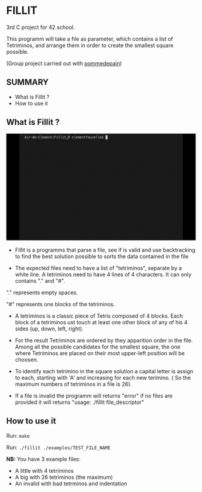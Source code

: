 # FILLIT

 3rd C project for 42 school.

This programm will take a file as parameter, which contains a list of Tetriminos, and arrange them in order to create the smallest square possible.

(Group project carried out with [pommedepain](https://github.com/pommedepain))

## SUMMARY

- What is Fillit ?
- How to use it

## What is Fillit ?

![Fillit Demo](./img/fillit.gif)

- Fillit is a programms that parse a file, see if is valid and use backtracking to find the best solution possible to sorts the data contained in the file

- The expected files need to have a list of "tetriminos", separate by a white line. A tetriminos need to have 4 lines of 4 characters. It can only contains "." and "#".

"." represents empty spaces.

"#" represents one blocks of the tetriminos.

- A tetriminos is a classic piece of Tetris composed of 4 blocks. Each block of a tetriminos ust touch at least one other block of any of his 4 sides (up, down, left, right).

- For the result Tetriminos are ordered by they apparition order in the file. Among all the possible candidates for the smallest square, the one where Tetriminos are placed on their most upper-left position will be choosen.

- To identify each tetrimino in the square solution a capital letter is assign to each, starting with 'A' and increasing for each new terimino. ( So the maximum numbers of tetriminos in a file is 26).

- If a file is invalid the programm will returns "error" if no files are provided it will returns "usage: ./fillit file_descriptor" 


## How to use it

Run: `make`

Run: `./fillit ./examples/TEST_FILE_NAME`

**NB:** 
You have 3 example files:
- A little with 4 tetriminos
- A big with 26 tetriminos (the maximum)
- An invalid with bad tetrminos and indentation

